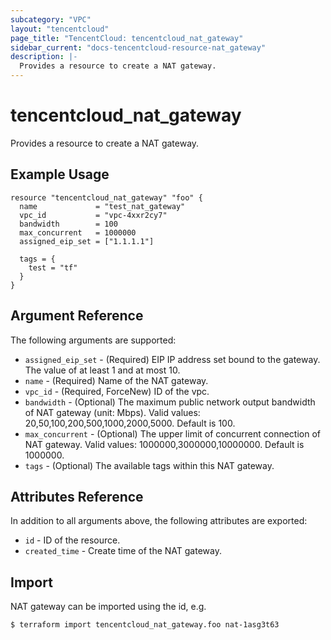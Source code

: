 ```yaml
---
subcategory: "VPC"
layout: "tencentcloud"
page_title: "TencentCloud: tencentcloud_nat_gateway"
sidebar_current: "docs-tencentcloud-resource-nat_gateway"
description: |-
  Provides a resource to create a NAT gateway.
---
```


# tencentcloud_nat_gateway

Provides a resource to create a NAT gateway.

## Example Usage

```hcl
resource "tencentcloud_nat_gateway" "foo" {
  name             = "test_nat_gateway"
  vpc_id           = "vpc-4xxr2cy7"
  bandwidth        = 100
  max_concurrent   = 1000000
  assigned_eip_set = ["1.1.1.1"]

  tags = {
    test = "tf"
  }
}
```

## Argument Reference

The following arguments are supported:

* `assigned_eip_set` - (Required) EIP IP address set bound to the gateway. The value of at least 1 and at most 10.
* `name` - (Required) Name of the NAT gateway.
* `vpc_id` - (Required, ForceNew) ID of the vpc.
* `bandwidth` - (Optional) The maximum public network output bandwidth of NAT gateway (unit: Mbps). Valid values: 20,50,100,200,500,1000,2000,5000. Default is 100.
* `max_concurrent` - (Optional) The upper limit of concurrent connection of NAT gateway. Valid values: 1000000,3000000,10000000. Default is 1000000.
* `tags` - (Optional) The available tags within this NAT gateway.

## Attributes Reference

In addition to all arguments above, the following attributes are exported:

* `id` - ID of the resource.
* `created_time` - Create time of the NAT gateway.


## Import

NAT gateway can be imported using the id, e.g.

```
$ terraform import tencentcloud_nat_gateway.foo nat-1asg3t63
```

